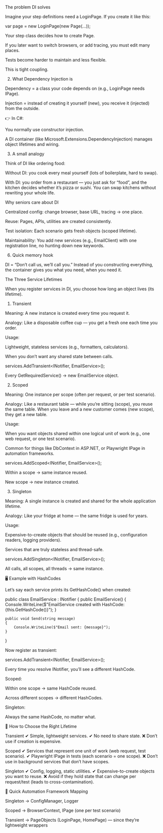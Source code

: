 ﻿The problem DI solves

Imagine your step definitions need a LoginPage. If you create it like this:

var page = new LoginPage(new Page(...));


Your step class decides how to create Page.

If you later want to switch browsers, or add tracing, you must edit many places.

Tests become harder to maintain and less flexible.

This is tight coupling.

2. What Dependency Injection is

Dependency = a class your code depends on (e.g., LoginPage needs IPage).

Injection = instead of creating it yourself (new), you receive it (injected) from the outside.

👉 In C#:

You normally use constructor injection.

A DI container (like Microsoft.Extensions.DependencyInjection) manages object lifetimes and wiring.

3. A small analogy

Think of DI like ordering food:

Without DI: you cook every meal yourself (lots of boilerplate, hard to swap).

With DI: you order from a restaurant — you just ask for “food”, and the kitchen decides whether it’s pizza or sushi. You can swap kitchens without rewriting your whole life.

Why seniors care about DI

Centralized config: change browser, base URL, tracing → one place.

Reuse: Pages, APIs, utilities are created consistently.

Test isolation: Each scenario gets fresh objects (scoped lifetime).

Maintainability: You add new services (e.g., EmailClient) with one registration line, no hunting down new keywords.

6. Quick memory hook

DI = “Don’t call us, we’ll call you.”
Instead of you constructing everything, the container gives you what you need, when you need it.

The Three Service Lifetimes

When you register services in DI, you choose how long an object lives (its lifetime).

1. Transient

Meaning: A new instance is created every time you request it.

Analogy: Like a disposable coffee cup — you get a fresh one each time you order.

Usage:

Lightweight, stateless services (e.g., formatters, calculators).

When you don’t want any shared state between calls.

services.AddTransient<INotifier, EmailService>();


Every GetRequiredService<INotifier>() → new EmailService object.

2. Scoped

Meaning: One instance per scope (often per request, or per test scenario).

Analogy: Like a restaurant table — while you’re sitting (scope), you reuse the same table. When you leave and a new customer comes (new scope), they get a new table.

Usage:

When you want objects shared within one logical unit of work (e.g., one web request, or one test scenario).

Common for things like DbContext in ASP.NET, or Playwright IPage in automation frameworks.

services.AddScoped<INotifier, EmailService>();


Within a scope → same instance reused.

New scope → new instance created.

3. Singleton

Meaning: A single instance is created and shared for the whole application lifetime.

Analogy: Like your fridge at home — the same fridge is used for years.

Usage:

Expensive-to-create objects that should be reused (e.g., configuration readers, logging providers).

Services that are truly stateless and thread-safe.

services.AddSingleton<INotifier, EmailService>();


All calls, all scopes, all threads → same instance.

🖥 Example with HashCodes

Let’s say each service prints its GetHashCode() when created:

public class EmailService : INotifier
{
    public EmailService()
    {
        Console.WriteLine($"EmailService created with HashCode: {this.GetHashCode()}");
    }

    public void Send(string message)
    {
        Console.WriteLine($"Email sent: {message}");
    }
}


Now register as transient:

services.AddTransient<INotifier, EmailService>();


Every time you resolve INotifier, you’ll see a different HashCode.

Scoped:

Within one scope → same HashCode reused.

Across different scopes → different HashCodes.

Singleton:

Always the same HashCode, no matter what.

📌 How to Choose the Right Lifetime

Transient
✔ Simple, lightweight services.
✔ No need to share state.
❌ Don’t use if creation is expensive.

Scoped
✔ Services that represent one unit of work (web request, test scenario).
✔ Playwright IPage in tests (each scenario = one scope).
❌ Don’t use in background services that don’t have scopes.

Singleton
✔ Config, logging, static utilities.
✔ Expensive-to-create objects you want to reuse.
❌ Avoid if they hold state that can change per request/test (leads to cross-contamination).

🧪 Quick Automation Framework Mapping

Singleton → ConfigManager, Logger

Scoped → BrowserContext, IPage (one per test scenario)

Transient → PageObjects (LoginPage, HomePage) — since they’re lightweight wrappers